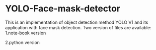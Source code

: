 # YOLO-Face-mask-detector
This is an implementation of object detection method YOLO V1 and its application with face mask detection.
Two version of files are available:
1.note-book version

2.python version 
